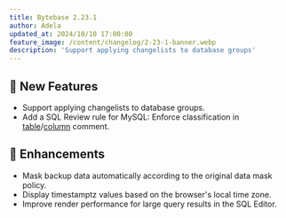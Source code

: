 ```yaml
---
title: Bytebase 2.23.1
author: Adela
updated_at: 2024/10/10 17:00:00
feature_image: /content/changelog/2-23-1-banner.webp
description: 'Support applying changelists to database groups'
---
```


## 🚀 New Features

- Support applying changelists to database groups.
- Add a SQL Review rule for MySQL: Enforce classification in [table](https://docs.bytebase.com/sql-review/review-rules/#table.comment)/[column](https://docs.bytebase.com/sql-review/review-rules/#column-comment-convention) comment.

## 🎄 Enhancements

- Mask backup data automatically according to the original data mask policy.
- Display timestamptz values based on the browser's local time zone.
- Improve render performance for large query results in the SQL Editor.

<IncludeBlock url="/docs/get-started/install/install-upgrade"></IncludeBlock>
